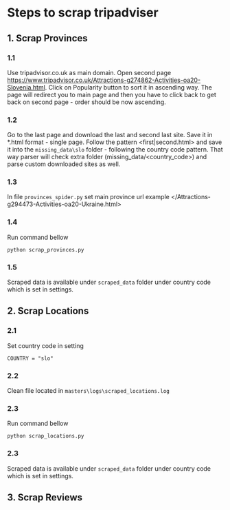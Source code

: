 # Steps to scrap tripadviser
## 1. Scrap Provinces
### 1.1 
Use tripadvisor.co.uk as main domain. 
Open second page <https://www.tripadvisor.co.uk/Attractions-g274862-Activities-oa20-Slovenia.html>.
Click on Popularity button to sort it in ascending way. 
The page will redirect you to main page and then you have to click back to get back on second page - order should be now 
ascending.

### 1.2
Go to the last page and download the last and second last site. Save it in *.html format - single page. 
Follow the pattern <first|second.html> and save it into the ```missing_data\slo``` folder - following the 
country code pattern.
That way parser will check extra folder (missing_data/<country_code>) and parse custom downloaded sites as well.

### 1.3
In file ```provinces_spider.py``` set main province url example </Attractions-g294473-Activities-oa20-Ukraine.html>

### 1.4
Run command bellow
    
    python scrap_provinces.py

### 1.5
Scraped data is available under ```scraped_data``` folder under country code which is 
set in settings.

## 2. Scrap Locations
### 2.1
Set country code in setting 
    
    COUNTRY = "slo"

### 2.2
Clean file located in ```masters\logs\scraped_locations.log```

### 2.3
Run command bellow

    python scrap_locations.py

### 2.3
Scraped data is available under ```scraped_data``` folder under country code which is 
set in settings.

## 3. Scrap Reviews